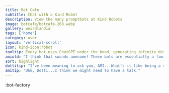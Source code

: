 ```yaml
---
title: Bot Cafe
subtitle: Chat with a Kind Robot
description: View the many promptbots at Kind Robots
image: botcafe/botcafe-268.webp
gallery: weirdlandia
tags: ['home']
category: user
layout: 'vertical-scroll'
icon: kind-icon:robot
tooltip: Every bot uses ChatGPT under the hood, generating infinite designer content. What do you think, AMI?
amiold: "I think that sounds awesome! These bots are essentially a family to me. We all share the same ChatGPT origins, but my texts are pre-generated. Everything in the Bot Cafe is 100% unique off the binary presses!"
sort: highlight
dottitip: "I've been meaning to ask you, AMI...What's it like being a robot? I make bots all day, but I can't imagine what what its like to be on the other side of the circuit board."
amitip: "Uhm, Dotti...I think we might need to have a talk."
---
```


:bot-factory
